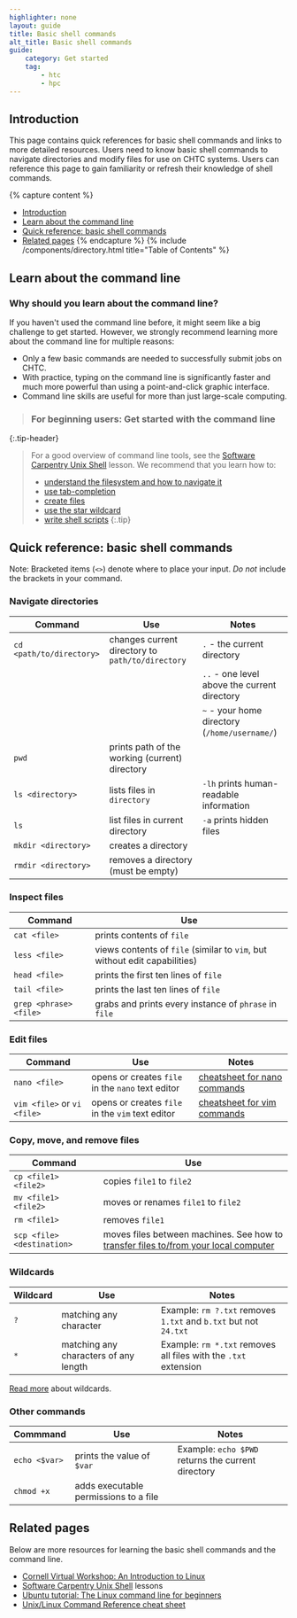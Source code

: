 ```yaml
---
highlighter: none
layout: guide
title: Basic shell commands
alt_title: Basic shell commands
guide:
    category: Get started
    tag:
        - htc
        - hpc
---
```


## Introduction

This page contains quick references for basic shell commands and links to more detailed resources. Users need to know basic shell commands to navigate directories and modify files for use on CHTC systems. Users can reference this page to gain familiarity or refresh their knowledge of shell commands.

{% capture content %}
- [Introduction](#introduction)
- [Learn about the command line](#learn-about-the-command-line)
- [Quick reference: basic shell commands](#quick-reference-basic-shell-commands)
- [Related pages](#related-pages)
{% endcapture %}
{% include /components/directory.html title="Table of Contents" %}

## Learn about the command line
### Why should you learn about the command line?

If you haven't used the command line before, it might seem like a big challenge to get started. However, we strongly recommend learning more about the command line for multiple reasons:

* Only a few basic commands are needed to successfully submit jobs on CHTC.
* With practice, typing on the command line is significantly faster and much more powerful than using a point-and-click graphic interface.
* Command line skills are useful for more than just large-scale computing.

> ### For beginning users: Get started with the command line
{:.tip-header}

> For a good overview of command line tools, see the [Software Carpentry Unix Shell](http://swcarpentry.github.io/shell-novice/) lesson. We recommend that you learn how to:
> 
> -   [understand the filesystem and how to navigate it](https://swcarpentry.github.io/shell-novice/02-filedir.html)
> -   [use tab-completion](https://swcarpentry.github.io/shell-novice/02-filedir.html#nelles-pipeline-organizing-files)
> -   [create files](https://swcarpentry.github.io/shell-novice/03-create.html)
> -   [use the star wildcard](https://swcarpentry.github.io/shell-novice/04-pipefilter.html)
> -   [write shell scripts](https://swcarpentry.github.io/shell-novice/06-script.html)
{:.tip}


## Quick reference: basic shell commands
Note: Bracketed items (`<>`) denote where to place your input. *Do not* include the brackets in your command.

### Navigate directories

| Command | Use | Notes |
| --- | --- | --- |
| `cd <path/to/directory>` | changes current directory to `path/to/directory` | `.` - the current directory |
| | | `..` - one level above the current directory |
| | | `~` - your home directory (`/home/username/`) |
| `pwd` | prints path of the working (current) directory |
| `ls <directory>` | lists files in `directory` | `-lh` prints human-readable information |
| `ls` | list files in current directory | `-a` prints hidden files |
| `mkdir <directory>` | creates a directory |
| `rmdir <directory>` | removes a directory (must be empty) |

### Inspect files

| Command | Use |
| --- | --- |
| `cat <file>` | prints contents of `file` |
| `less <file>` | views contents of `file` (similar to `vim`, but without edit capabilities) |
| `head <file>` | prints the first ten lines of `file` |
| `tail <file>` | prints the last ten lines of `file` |
| `grep <phrase> <file>` | grabs and prints every instance of `phrase` in `file` |

### Edit files

| Command | Use | Notes |
| --- | --- | --- |
| `nano <file>` | opens or creates `file` in the `nano` text editor | [cheatsheet for nano commands](https://www.nano-editor.org/dist/latest/cheatsheet.html) |
| `vim <file>` or `vi <file>` | opens or creates `file` in the `vim` text editor | [cheatsheet for vim commands](https://vimsheet.com/) |

### Copy, move, and remove files

| Command | Use |
| --- | --- |
| `cp <file1> <file2>` | copies `file1` to `file2` |
| `mv <file1> <file2>` | moves or renames `file1` to `file2` |
| `rm <file1>` | removes `file1` |
| `scp <file> <destination>` | moves files between machines. See how to [transfer files to/from your local computer](transfer-files-computer) |

### Wildcards

| Wildcard | Use | Notes |
| --- | --- | --- |
| `?` | matching any character | Example: `rm ?.txt` removes `1.txt` and `b.txt` but not `24.txt` | 
| `*` | matching any characters of any length | Example: `rm *.txt` removes all files with the `.txt` extension |

[Read more](https://tldp.org/LDP/GNU-Linux-Tools-Summary/html/x11655.htm) about wildcards.

### Other commands

| Commmand | Use | Notes |
| --- | --- | --- |
| `echo <$var>` | prints the value of `$var` | Example: `echo $PWD` returns the current directory |
| `chmod +x` | adds executable permissions to a file |

## Related pages

Below are more resources for learning the basic shell commands and the command line.

* [Cornell Virtual Workshop: An Introduction to Linux](https://cvw.cac.cornell.edu/linux/intro/index)
* [Software Carpentry Unix Shell](http://swcarpentry.github.io/shell-novice/) lessons
* [Ubuntu tutorial: The Linux command line for beginners](https://ubuntu.com/tutorials/command-line-for-beginners#1-overview)
* [Unix/Linux Command Reference cheat sheet](https://files.fosswire.com/2007/08/fwunixref.pdf)